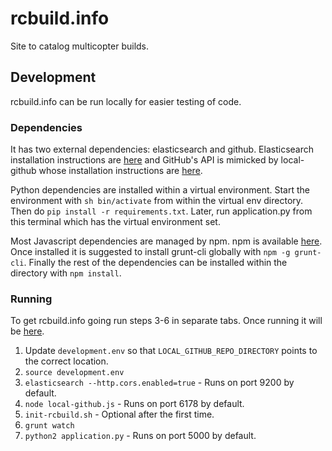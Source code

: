 # rcbuild.info
Site to catalog multicopter builds.

## Development
rcbuild.info can be run locally for easier testing of code.

### Dependencies
It has two external dependencies: elasticsearch and github. Elasticsearch installation instructions are [here](https://www.elastic.co/downloads/elasticsearch) and GitHub's API is mimicked by local-github whose installation instructions are [here](https://github.com/tannewt/local-github).

Python dependencies are installed within a virtual environment. Start the environment with `sh bin/activate` from within the virtual env directory. Then do `pip install -r requirements.txt`. Later, run application.py from this terminal which has the virtual environment set.

Most Javascript dependencies are managed by npm. npm is available [here](). Once installed it is suggested to install grunt-cli globally with `npm -g grunt-cli`. Finally the rest of the dependencies can be installed within the directory with `npm install`.

### Running
To get rcbuild.info going run steps 3-6 in separate tabs. Once running it will be [here](http://127.0.0.1:5000).
1. Update `development.env` so that `LOCAL_GITHUB_REPO_DIRECTORY` points to the correct location.
2. `source development.env`
3. `elasticsearch --http.cors.enabled=true` - Runs on port 9200 by default.
4. `node local-github.js` - Runs on port 6178 by default.
5. `init-rcbuild.sh` - Optional after the first time.
6. `grunt watch`
7. `python2 application.py` - Runs on port 5000 by default.
